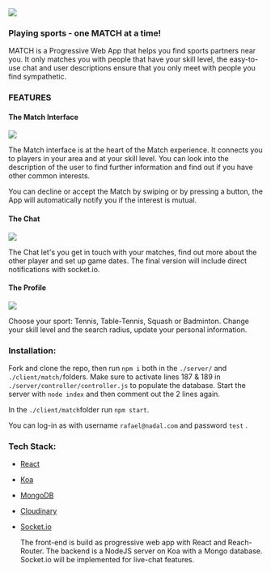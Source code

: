 <img src="https://res.cloudinary.com/pinchepanchopincho/image/upload/v1549653619/styles/Match2.jpg">

### Playing sports - one MATCH at a time!


MATCH is a Progressive Web App that helps you find sports partners near you. It only matches you with people that have your skill level, the easy-to-use chat and user descriptions ensure that you only meet with people you find sympathetic.

### FEATURES


#### The Match Interface

<img src="https://res.cloudinary.com/pinchepanchopincho/image/upload/v1549708022/styles/1.1MATCH.jpg">

The Match interface is at the heart of the Match experience. It connects you to players in your area and at your skill level. You can look into the description of the user to find further information and find out if you have other common interests.

You can decline or accept the Match by swiping or by pressing a button, the App will automatically notify you if the  interest is mutual.



#### The Chat

<img src="https://res.cloudinary.com/pinchepanchopincho/image/upload/v1549707909/styles/2.1MATCH.jpg">

The Chat let's you get in touch with your matches, find out more about the other player and set up game dates. The final version will include direct notifications with socket.io.



#### The Profile

<img src="https://res.cloudinary.com/pinchepanchopincho/image/upload/v1549707650/styles/3.1MATCH.jpg">

Choose your sport: Tennis, Table-Tennis, Squash or Badminton. Change your skill level and the search radius, update your personal information.

### Installation:

Fork and clone the repo, then run `npm i` both in the `./server/` and `./client/match/`folders. Make sure to activate lines 187 & 189 in `./server/controller/controller.js` to populate the database. Start the server with `node index` and then comment out the 2 lines again.

In the `./client/match`folder run `npm start`.

You can log-in as with username `rafael@nadal.com`  and password `test` .

### Tech Stack:

- [React](https://reactjs.org/)

- [Koa](https://koajs.com/)

- [MongoDB](https://www.mongodb.com/)

- [Cloudinary](https://cloudinary.com/)

- [Socket.io](https://socket.io/)

  The front-end is build as progressive web app with React and Reach-Router. The backend is a NodeJS server on Koa with a Mongo database. Socket.io will be implemented for live-chat features.